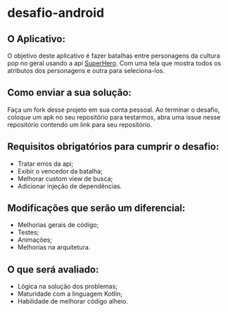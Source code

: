 # desafio-android

## O Aplicativo:
O objetivo deste aplicativo é fazer batalhas entre personagens da cultura pop no geral usando a api [SuperHero](superheroapi.com). Com uma tela que mostra todos os atributos dos personagens e outra para seleciona-los.

## Como enviar a sua solução:

Faça um fork desse projeto em sua conta pessoal. Ao terminar o desafio, coloque um apk no seu repositório para testarmos, abra uma issue nesse repositório contendo um link para seu repositório.

## Requisitos obrigatórios para cumprir o desafio:

* Tratar erros da api;
* Exibir o vencedor da batalha;
* Melhorar custom view de busca;
* Adicionar injeção de dependências.

## Modificações que serão um diferencial:

* Melhorias gerais de código;
* Testes;
* Animações;
* Melhorias na arquitetura.

## O que será avaliado:

* Lógica na solução dos problemas;
* Maturidade com a linguagem Kotlin;
* Habilidade de melhorar código alheio.